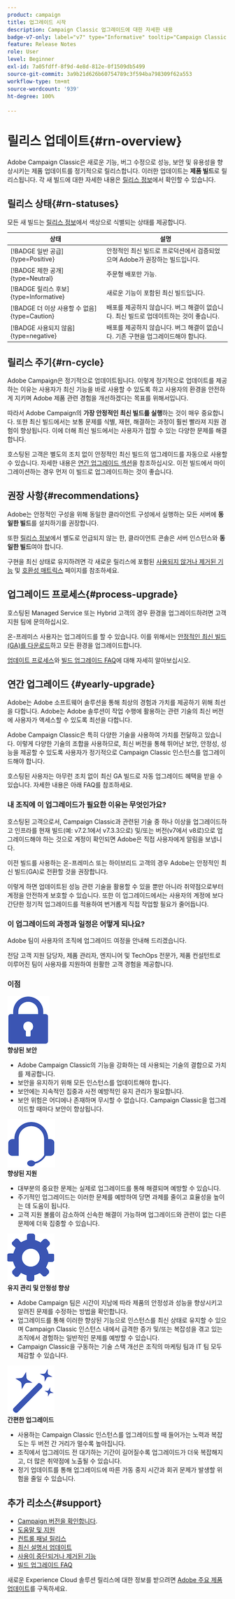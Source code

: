 ```yaml
---
product: campaign
title: 업그레이드 시작
description: Campaign Classic 업그레이드에 대한 자세한 내용
badge-v7-only: label="v7" type="Informative" tooltip="Campaign Classic v7에만 적용"
feature: Release Notes
role: User
level: Beginner
exl-id: 7a05fdff-8f9d-4e8d-812e-0f1509db5499
source-git-commit: 3a9b21d626b60754789c3f594ba798309f62a553
workflow-type: tm+mt
source-wordcount: '939'
ht-degree: 100%

---
```


# 릴리스 업데이트{#rn-overview}



Adobe Campaign Classic은 새로운 기능, 버그 수정으로 성능, 보안 및 유용성을 향상시키는 제품 업데이트를 정기적으로 릴리스합니다. 이러한 업데이트는 **제품 빌드**&#x200B;로 릴리스됩니다. 각 새 빌드에 대한 자세한 내용은 [릴리스 정보](latest-release.md)에서 확인할 수 있습니다.

## 릴리스 상태{#rn-statuses}

모든 새 빌드는 [릴리스 정보](latest-release.md)에서 색상으로 식별되는 상태를 제공합니다.


| 상태 | 설명 |
|---|---|
| [!BADGE 일반 공급]{type=Positive} | 안정적인 최신 빌드로 프로덕션에서 검증되었으며 Adobe가 권장하는 빌드입니다. |
| [!BADGE 제한 공개]{type=Neutral} | 주문형 배포만 가능. |
| [!BADGE 릴리스 후보]{type=Informative} | 새로운 기능이 포함된 최신 빌드입니다. |
| [!BADGE 더 이상 사용할 수 없음]{type=Caution} | 배포를 제공하지 않습니다. 버그 해결이 없습니다. 최신 빌드로 업데이트하는 것이 좋습니다. |
| [!BADGE 사용되지 않음]{type=negative} | 배포를 제공하지 않습니다. 버그 해결이 없습니다. 기존 구현을 업그레이드해야 합니다. |

<!--
![](assets/do-not-localize/green3.png) **General Availability** (GA) - Latest stable build, validated in production, and recommended by Adobe. 

![](assets/do-not-localize/limited3.png) **Limited Availability** (LA) - On-demand deployment only.

![](assets/do-not-localize/blue3.png) **Release Candidate** (RC) - Latest build with new capabilities.

![](assets/do-not-localize/orange3.png) **No longer available** - No deployment. No bug fix. Update to a newer build is recommended.

![](assets/do-not-localize/red3.png) **Deprecated** - No deployment. No bug fix. Existing implementations must be upgraded.
-->

## 릴리스 주기{#rn-cycle}

Adobe Campaign은 정기적으로 업데이트됩니다. 이렇게 정기적으로 업데이트를 제공하는 이유는 사용자가 최신 기능을 바로 사용할 수 있도록 하고 사용자의 환경을 안전하게 지키며 Adobe 제품 관련 경험을 개선하겠다는 목표를 위해서입니다.

따라서 Adobe Campaign의 **가장 안정적인 최신 빌드를 실행**&#x200B;하는 것이 매우 중요합니다. 또한 최신 빌드에서는 보통 문제를 식별, 재현, 해결하는 과정이 훨씬 빨라져 지원 경험이 향상됩니다. 이에 더해 최신 빌드에서는 사용자가 접할 수 있는 다양한 문제를 해결합니다.

호스팅된 고객은 별도의 조치 없이 안정적인 최신 빌드의 업그레이드를 자동으로 사용할 수 있습니다. 자세한 내용은 [연간 업그레이드 섹션](#yearly-upgrade)을 참조하십시오. 이전 빌드에서 마이그레이션하는 경우 먼저 이 빌드로 업그레이드하는 것이 좋습니다.

## 권장 사항{#recommendations}

Adobe는 안정적인 구성을 위해 동일한 클라이언트 구성에서 실행하는 모든 서버에 **동일한 빌드**&#x200B;를 설치하기를 권장합니다.

또한 [릴리스 정보](latest-release.md)에서 별도로 언급되지 않는 한, 클라이언트 콘솔은 서버 인스턴스와 **동일한 빌드**&#x200B;여야 합니다.

구현을 최신 상태로 유지하려면 각 새로운 릴리스에 포함된 [사용되지 않거나 제거된 기능](../../rn/using/deprecated-features.md) 및 [호환성 매트릭스](../../rn/using/compatibility-matrix.md) 페이지를 참조하세요.

## 업그레이드 프로세스{#process-upgrade}

호스팅된 Managed Service 또는 Hybrid 고객의 경우 환경을 업그레이드하려면 고객 지원 팀에 문의하십시오.

온-프레미스 사용자는 업그레이드를 할 수 있습니다. 이를 위해서는 [안정적인 최신 빌드(GA)를 다운로드](https://experience.adobe.com/#/downloads/content/software-distribution/en/campaign.html)하고 모든 환경을 업그레이드합니다.

[업데이트 프로세스](../../production/using/build-upgrade.md)와 [빌드 업그레이드 FAQ](../../platform/using/faq-build-upgrade.md)에 대해 자세히 알아보십시오.

## 연간 업그레이드 {#yearly-upgrade}

Adobe는 Adobe 소프트웨어 솔루션을 통해 최상의 경험과 가치를 제공하기 위해 최선을 다합니다. Adobe는 Adobe 솔루션이 작업 수행에 활용하는 관련 기술의 최신 버전에 사용자가 액세스할 수 있도록 최선을 다합니다.

Adobe Campaign Classic은 특히 다양한 기술을 사용하여 가치를 전달하고 있습니다. 이렇게 다양한 기술의 조합을 사용하므로, 최신 버전을 통해 뛰어난 보안, 안정성, 성능을 제공할 수 있도록 사용자가 정기적으로 Campaign Classic 인스턴스를 업그레이드해야 합니다.

호스팅된 사용자는 아무런 조치 없이 최신 GA 빌드로 자동 업그레이드 혜택을 받을 수 있습니다. 자세한 내용은 아래 FAQ를 참조하세요.

### 내 조직에 이 업그레이드가 필요한 이유는 무엇인가요?

호스팅된 고객으로서, Campaign Classic과 관련된 기술 중 하나 이상을 업그레이드하고 인프라를 현재 빌드(예: v7.2.1에서 v7.3.3으로) 및/또는 버전(v7에서 v8로)으로 업그레이드해야 하는 것으로 계정이 확인되면 Adobe은 직접 사용자에게 알림을 보냅니다.

이전 빌드를 사용하는 온-프레미스 또는 하이브리드 고객의 경우 Adobe는 안정적인 최신 빌드(GA)로 전환할 것을 권장합니다.

이렇게 하면 업데이트된 성능 관련 기술을 활용할 수 있을 뿐만 아니라 취약점으로부터 계정을 안전하게 보호할 수 있습니다. 또한 이 업그레이드에서는 사용자의 계정에 보다 간단한 정기적 업그레이드를 적용하여 번거롭게 직접 작업할 필요가 줄어듭니다.

### 이 업그레이드의 과정과 일정은 어떻게 되나요?

Adobe 팀이 사용자의 조직에 업그레이드 여정을 안내해 드리겠습니다.

전담 고객 지원 담당자, 제품 관리자, 엔지니어 및 TechOps 전문가, 제품 컨설턴트로 이루어진 팀이 사용자를 지원하여 원활한 고객 경험을 제공합니다.

### 이점

<tr>
  <td>
      <img alt="보안" src="assets/do-not-localize/security.png"/>
    <div>
    <strong>향상된 보안</strong>
    </div>
    <ul>
    <li>Adobe Campaign Classic의 기능을 강화하는 데 사용되는 기술의 결합으로 가치를 제공합니다.</li>
    <li>보안을 유지하기 위해 모든 인스턴스를 업데이트해야 합니다.</li>
    <li>보안에는 지속적인 집중과 사전 예방적인 유지 관리가 필요합니다.</li>
    <li>보안 위험은 어디에나 존재하며 무시할 수 없습니다. Campaign Classic을 업그레이드할 때마다 보안이 향상됩니다.</li>
    </ul>
  </td>

<td>
      <img alt="지원" src="assets/do-not-localize/support.png" />
    <div>
    <strong>향상된 지원</strong>
    </div>
    <ul>
    <li>대부분의 중요한 문제는 실제로 업그레이드를 통해 해결되며 예방할 수 있습니다.</li>
    <li>주기적인 업그레이드는 이러한 문제를 예방하여 당면 과제를 줄이고 효율성을 높이는 데 도움이 됩니다.</li>
    <li>고객 지원 볼륨이 감소하여 신속한 해결이 가능하며 업그레이드와 관련이 없는 다른 문제에 더욱 집중할 수 있습니다.</li>
    </ul>
  </td>
</tr>

<tr>
  <td>
      <img alt="유지 관리" src="assets/do-not-localize/maintenance.png"/>
    <div>
    <strong>유지 관리 및 안정성 향상</strong>
    </div>
    <ul>
    <li>Adobe Campaign 팀은 시간이 지남에 따라 제품의 안정성과 성능을 향상시키고 알려진 문제를 수정하는 방법을 확인합니다.</li>
    <li>업그레이드를 통해 이러한 향상된 기능으로 인스턴스를 최신 상태로 유지할 수 있으며 Campaign Classic 인스턴스 내에서 급격한 증가 및/또는 복잡성을 겪고 있는 조직에서 경험하는 일반적인 문제를 예방할 수 있습니다.</li>
    <li>Campaign Classic을 구동하는 기술 스택 개선은 조직의 마케팅 팀과 IT 팀 모두 체감할 수 있습니다.</li>
    </ul>
  </td>

<td>
      <img alt="빌드 업그레이드" src="assets/do-not-localize/upgrades.png" />
    <div>
    <strong>간편한 업그레이드</strong>
    </a>
    </div>
    <ul>
    <li>사용하는 Campaign Classic 인스턴스를 업그레이드할 때 들어가는 노력과 복잡도는 두 버전 간 거리가 멀수록 높아집니다.</li>
    <li>조직에서 업그레이드 전 대기하는 기간이 길어질수록 업그레이드가 더욱 복잡해지고, 더 많은 취약점에 노출될 수 있습니다.</li>
    <li>정기 업데이트를 통해 업그레이드에 따른 가동 중지 시간과 회귀 문제가 발생할 위험을 줄일 수 있습니다.</li>
    </ul>
  </td>
</tr>
</table>

## 추가 리소스{#support}

* [Campaign 버전을 확인합니다](../../platform/using/launching-adobe-campaign.md#getting-your-campaign-version).
* [도움말 및 지원](../../support.md)
* [컨트롤 패널 릴리스](https://experienceleague.adobe.com/docs/control-panel/using/release-notes.html?lang=ko)
* [최신 설명서 업데이트](../../rn/using/documentation-updates.md)
* [사용이 중단되거나 제거된 기능](../../rn/using/deprecated-features.md)
* [빌드 업그레이드 FAQ](../../platform/using/faq-build-upgrade.md)

새로운 Experience Cloud 솔루션 릴리스에 대한 정보를 받으려면 [Adobe 주요 제품 업데이트](https://www.adobe.com/kr/subscription/priority-product-update.html)를 구독하세요.
